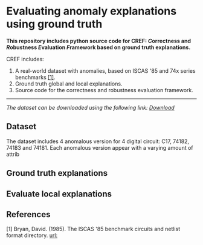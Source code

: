 # Evaluating anomaly explanations using ground truth

**This repository includes python source code for CREF: *C*orrectness and *R*obustness *E*valuation *F*ramework based on ground truth explanations.**

CREF includes:
1. A real-world dataset with anomalies, based on ISCAS '85 and 74x series benchmarks [[1]](#1).
2. Ground truth global and local explanations.
3. Source code for the correctness and robustness evaluation framework.


_____________________________________________________________________________________________________________________________________

*The dataset can be downloaded using the following link: [Download]()*


Dataset
-------
The dataset includes 4 anomalous version for 4 digital circuit: C17, 74182, 74183 and 74181. 
Each anomalous version appear with a varying amount of attrib


Ground truth explanations
-------

Evaluate local explanations
------------



## References
<a id="1">[1]</a> 
Bryan, David. (1985). 
The ISCAS '85 benchmark circuits and netlist format directory.
[url:](https://people.engr.ncsu.edu/brglez/CBL/benchmarks/ISCAS85)
